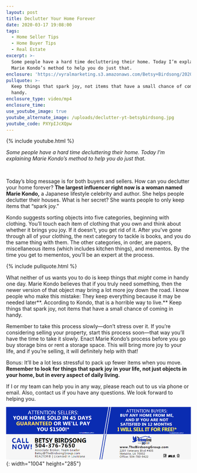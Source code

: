 ```yaml
---
layout: post
title: Declutter Your Home Forever
date: 2020-03-17 19:08:00
tags:
  - Home Seller Tips
  - Home Buyer Tips
  - Real Estate
excerpt: >-
  Some people have a hard time decluttering their home. Today I’m explaining
  Marie Kondo’s method to help you do just that.
enclosure: 'https://vyralmarketing.s3.amazonaws.com/Betsy+Birdsong/2020/video+(2).mp4'
pullquote: >-
  Keep things that spark joy, not items that have a small chance of coming in
  handy.
enclosure_type: video/mp4
enclosure_time:
use_youtube_image: true
youtube_alternate_image: /uploads/declutter-yt-betsybirdsong.jpg
youtube_code: PXYpIJcXQpw
---
```


{% include youtube.html %}

*Some people have a hard time decluttering their home. Today I’m explaining Marie Kondo’s method to help you do just that.*

&nbsp;

Today’s blog message is for both buyers and sellers. How can you declutter your home forever? **The largest influencer right now is a woman named Marie Kondo,** a Japanese lifestyle celebrity and author. She helps people declutter their houses. What is her secret? She wants people to only keep items that “spark joy.”&nbsp;

Kondo suggests sorting objects into five categories, beginning with clothing. You’ll touch each item of clothing that you own and think about whether it brings you joy. If it doesn’t, you get rid of it. After you’ve gone through all of your clothing, the next category to tackle is books, and you do the same thing with them. The other categories, in order, are papers, miscellaneous items (which includes kitchen things), and mementos. By the time you get to mementos, you’ll be an expert at the process.&nbsp;

{% include pullquote.html %}

What neither of us wants you to do is keep things that *might* come in handy one day. Marie Kondo believes that if you truly need something, then the newer version of that object may bring a lot more joy down the road. I know people who make this mistake: They keep everything because it may be needed later**. According to Kondo, that is a horrible way to live.** Keep things that spark joy, not items that have a small chance of coming in handy.&nbsp;

Remember to take this process slowly—don’t stress over it. If you’re considering selling your property, start this process soon—that way you’ll have the time to take it slowly. Enact Marie Kondo’s process before you go buy storage bins or rent a storage space. This will bring more joy to your life, and if you’re selling, it will definitely help with that\!&nbsp;

Bonus: It’ll be a lot less stressful to pack up fewer items when you move. **Remember to look for things that spark joy in your life, not just objects in your home, but in every aspect of daily living.**&nbsp;

If I or my team can help you in any way, please reach out to us via phone or email. Also, contact us if you have any questions. We look forward to helping you.&nbsp;

![](/uploads/betsy-with-usp-1.jpg){: width="1004" height="285"}